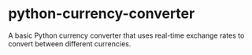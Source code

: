 # python-currency-converter
A basic Python currency converter that uses real-time exchange rates to convert between different currencies.
